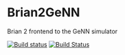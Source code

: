 Brian2GeNN
==========

Brian 2 frontend to the GeNN simulator

[![Build status](https://ci.appveyor.com/api/projects/status/8noa3jonx1xlil2k/branch/master?svg=true)](https://ci.appveyor.com/project/brianteam/brian2genn/branch/master)
[![Build Status](https://travis-ci.org/brian-team/brian2genn.svg?branch=master)](https://travis-ci.org/brian-team/brian2genn)
